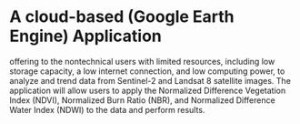 # A cloud-based (Google Earth Engine) Application 
offering to the nontechnical users with limited resources, including low storage capacity, a low internet connection, and low computing power, to analyze and trend data from Sentinel-2 and Landsat 8 satellite images. The application will allow users to apply the Normalized Difference Vegetation Index (NDVI), Normalized Burn Ratio (NBR), and Normalized Difference Water Index (NDWI) to the data and perform results.
